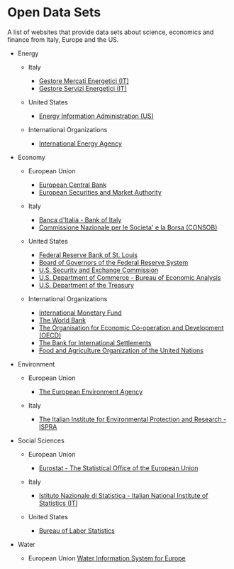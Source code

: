 Open Data Sets
==============
A list of websites that provide data sets about science, economics and finance
from Italy, Europe and the US.

* Energy
    * Italy
        * [Gestore Mercati Energetici (IT)](https://www.mercatoelettrico.org/It/default.aspx)  
        * [Gestore Servizi Energetici (IT)](https://gse.it/)    

    * United States
        * [Energy Information Administration (US)](https://www.eia.gov/)  

    * International Organizations
        * [International Energy Agency](https://www.iea.org/)  

* Economy
    * European Union
        * [European Central Bank](https://www.ecb.europa.eu/home/html/index.en.html)  
        * [European Securities and Market Authority](https://www.esma.europa.eu/)  

    * Italy
        * [Banca d'Italia - Bank of Italy](https://www.bancaditalia.it/)  
        * [Commissione Nazionale per le Societa' e la Borsa (CONSOB)](https://www.consob.it/)  

    * United States
        * [Federal Reserve Bank of St. Louis](https://fred.stlouisfed.org/)  
        * [Board of Governors of the Federal Reserve System](https://www.federalreserve.gov/)  
        * [U.S. Security and Exchange Commission](https://www.sec.gov/)  
        * [U.S. Department of Commerce - Bureau of Economic Analysis](https://www.bea.gov/)  
        * [U.S. Department of the Treasury](https://home.treasury.gov/)  

    * International Organizations
        * [International Monetary Fund](https://www.imf.org/en/Home)  
        * [The World Bank](https://www.worldbank.org/en/home)  
        * [The Organisation for Economic Co-operation and Development (OECD)](https://www.oecd.org/)  
        * [The Bank for International Settlements](https://www.bis.org/)  
        * [Food and Agriculture Organization of the United Nations](https://www.fao.org/)  

* Environment
    * European Union
        * [The European Environment Agency](https://www.eea.europa.eu/)  

    * Italy
        * [The Italian Institute for Environmental Protection and Research - ISPRA](https://www.isprambiente.gov.it/en)  

* Social Sciences
    * European Union
        * [Eurostat - The Statistical Office of the European Union](https://ec.europa.eu/eurostat)  

    * Italy
        * [Istituto Nazionale di Statistica - Italian National Institute of Statistics (IT)](https://www.istat.it/en/)  

    * United States
        * [Bureau of Labor Statistics](https://www.bls.gov/)  

* Water
    * European Union
        [Water Information System for Europe](https://water.europa.eu/)    
